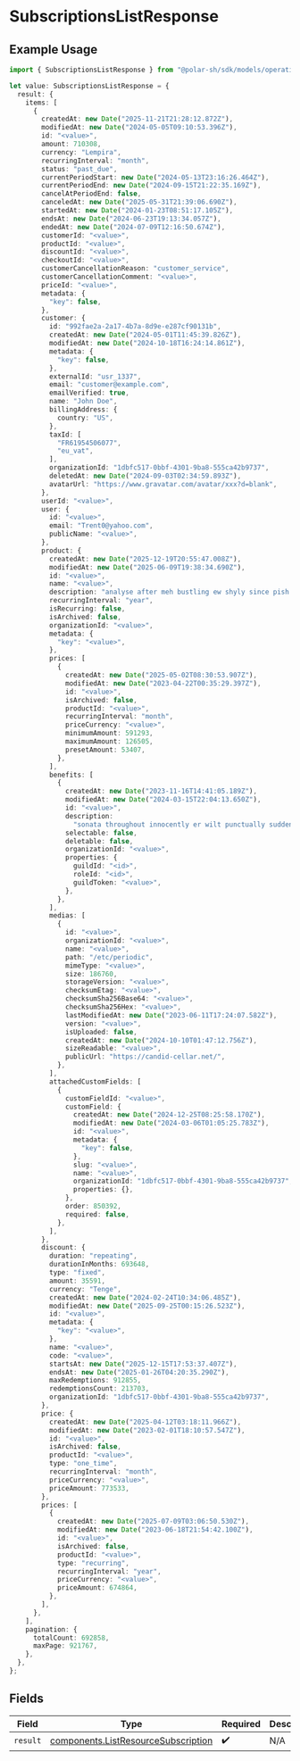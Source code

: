 # SubscriptionsListResponse

## Example Usage

```typescript
import { SubscriptionsListResponse } from "@polar-sh/sdk/models/operations/subscriptionslist.js";

let value: SubscriptionsListResponse = {
  result: {
    items: [
      {
        createdAt: new Date("2025-11-21T21:28:12.872Z"),
        modifiedAt: new Date("2024-05-05T09:10:53.396Z"),
        id: "<value>",
        amount: 710308,
        currency: "Lempira",
        recurringInterval: "month",
        status: "past_due",
        currentPeriodStart: new Date("2024-05-13T23:16:26.464Z"),
        currentPeriodEnd: new Date("2024-09-15T21:22:35.169Z"),
        cancelAtPeriodEnd: false,
        canceledAt: new Date("2025-05-31T21:39:06.690Z"),
        startedAt: new Date("2024-01-23T08:51:17.105Z"),
        endsAt: new Date("2024-06-23T19:13:34.057Z"),
        endedAt: new Date("2024-07-09T12:16:50.674Z"),
        customerId: "<value>",
        productId: "<value>",
        discountId: "<value>",
        checkoutId: "<value>",
        customerCancellationReason: "customer_service",
        customerCancellationComment: "<value>",
        priceId: "<value>",
        metadata: {
          "key": false,
        },
        customer: {
          id: "992fae2a-2a17-4b7a-8d9e-e287cf90131b",
          createdAt: new Date("2024-05-01T11:45:39.826Z"),
          modifiedAt: new Date("2024-10-18T16:24:14.861Z"),
          metadata: {
            "key": false,
          },
          externalId: "usr_1337",
          email: "customer@example.com",
          emailVerified: true,
          name: "John Doe",
          billingAddress: {
            country: "US",
          },
          taxId: [
            "FR61954506077",
            "eu_vat",
          ],
          organizationId: "1dbfc517-0bbf-4301-9ba8-555ca42b9737",
          deletedAt: new Date("2024-09-03T02:34:59.893Z"),
          avatarUrl: "https://www.gravatar.com/avatar/xxx?d=blank",
        },
        userId: "<value>",
        user: {
          id: "<value>",
          email: "Trent0@yahoo.com",
          publicName: "<value>",
        },
        product: {
          createdAt: new Date("2025-12-19T20:55:47.008Z"),
          modifiedAt: new Date("2025-06-09T19:38:34.690Z"),
          id: "<value>",
          name: "<value>",
          description: "analyse after meh bustling ew shyly since pish gosh",
          recurringInterval: "year",
          isRecurring: false,
          isArchived: false,
          organizationId: "<value>",
          metadata: {
            "key": "<value>",
          },
          prices: [
            {
              createdAt: new Date("2025-05-02T08:30:53.907Z"),
              modifiedAt: new Date("2023-04-22T00:35:29.397Z"),
              id: "<value>",
              isArchived: false,
              productId: "<value>",
              recurringInterval: "month",
              priceCurrency: "<value>",
              minimumAmount: 591293,
              maximumAmount: 126505,
              presetAmount: 53407,
            },
          ],
          benefits: [
            {
              createdAt: new Date("2023-11-16T14:41:05.189Z"),
              modifiedAt: new Date("2024-03-15T22:04:13.650Z"),
              id: "<value>",
              description:
                "sonata throughout innocently er wilt punctually sudden affectionate",
              selectable: false,
              deletable: false,
              organizationId: "<value>",
              properties: {
                guildId: "<id>",
                roleId: "<id>",
                guildToken: "<value>",
              },
            },
          ],
          medias: [
            {
              id: "<value>",
              organizationId: "<value>",
              name: "<value>",
              path: "/etc/periodic",
              mimeType: "<value>",
              size: 186760,
              storageVersion: "<value>",
              checksumEtag: "<value>",
              checksumSha256Base64: "<value>",
              checksumSha256Hex: "<value>",
              lastModifiedAt: new Date("2023-06-11T17:24:07.582Z"),
              version: "<value>",
              isUploaded: false,
              createdAt: new Date("2024-10-10T01:47:12.756Z"),
              sizeReadable: "<value>",
              publicUrl: "https://candid-cellar.net/",
            },
          ],
          attachedCustomFields: [
            {
              customFieldId: "<value>",
              customField: {
                createdAt: new Date("2024-12-25T08:25:58.170Z"),
                modifiedAt: new Date("2024-03-06T01:05:25.783Z"),
                id: "<value>",
                metadata: {
                  "key": false,
                },
                slug: "<value>",
                name: "<value>",
                organizationId: "1dbfc517-0bbf-4301-9ba8-555ca42b9737",
                properties: {},
              },
              order: 850392,
              required: false,
            },
          ],
        },
        discount: {
          duration: "repeating",
          durationInMonths: 693648,
          type: "fixed",
          amount: 35591,
          currency: "Tenge",
          createdAt: new Date("2024-02-24T10:34:06.485Z"),
          modifiedAt: new Date("2025-09-25T00:15:26.523Z"),
          id: "<value>",
          metadata: {
            "key": "<value>",
          },
          name: "<value>",
          code: "<value>",
          startsAt: new Date("2025-12-15T17:53:37.407Z"),
          endsAt: new Date("2025-01-26T04:20:35.290Z"),
          maxRedemptions: 912855,
          redemptionsCount: 213703,
          organizationId: "1dbfc517-0bbf-4301-9ba8-555ca42b9737",
        },
        price: {
          createdAt: new Date("2025-04-12T03:18:11.966Z"),
          modifiedAt: new Date("2023-02-01T18:10:57.547Z"),
          id: "<value>",
          isArchived: false,
          productId: "<value>",
          type: "one_time",
          recurringInterval: "month",
          priceCurrency: "<value>",
          priceAmount: 773533,
        },
        prices: [
          {
            createdAt: new Date("2025-07-09T03:06:50.530Z"),
            modifiedAt: new Date("2023-06-18T21:54:42.100Z"),
            id: "<value>",
            isArchived: false,
            productId: "<value>",
            type: "recurring",
            recurringInterval: "year",
            priceCurrency: "<value>",
            priceAmount: 674864,
          },
        ],
      },
    ],
    pagination: {
      totalCount: 692858,
      maxPage: 921767,
    },
  },
};
```

## Fields

| Field                                                                                      | Type                                                                                       | Required                                                                                   | Description                                                                                |
| ------------------------------------------------------------------------------------------ | ------------------------------------------------------------------------------------------ | ------------------------------------------------------------------------------------------ | ------------------------------------------------------------------------------------------ |
| `result`                                                                                   | [components.ListResourceSubscription](../../models/components/listresourcesubscription.md) | :heavy_check_mark:                                                                         | N/A                                                                                        |